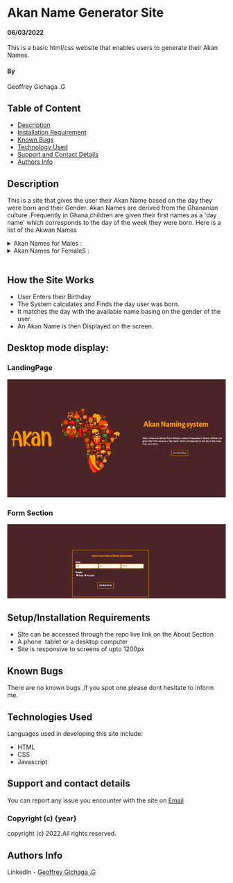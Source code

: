 










# Akan Name Generator Site
#### 06/03/2022
This is a basic html/css website that enables users to generate their Akan Names.
#### By 
Geoffrey Gichaga .G

## Table of Content

+ [Description](#description)
+ [Installation Requirement](#Installation)
+ [Known Bugs](#Known-Bugs)
+ [Technology Used](#technology-used)
+ [Support and Contact Details](#Support-and-contact-details)
+ [Authors Info](#authors-Info)

## Description
This is a site that gives the user their Akan Name based on the day they were born and their Gender.
Akan Names are derived from the Ghananian culture .Frequently in Ghana,children are given their first names as a 'day name' which corresponds to the day of the week they were born.
Here is a list of the Akwan Names
<details>
<summary>Akan Names for Males :</summary>
Sunday: Kwasi
<br> Monday: Kwadwo
<br> Tuesday: Kwabena
<br>Wednesday: Kwaku
<br>Thursday:  Yaw
<br>Friday: Kofi
<br>Saturday: Kwame

</details>



<details>
<summary>Akan Names for FemaleS :</summary>

Sunday: Akosua
<br> Monday: Adwoa
<br> Tuesday: Abenaa
<br>Wednesday: Akua
<br>Thursday:  Yaa
<br>Friday: Afua
<br>Saturday: Ama

</details>

<br>

## How the Site Works
* User Enters their Birthday
* The System calculates and Finds the day user was born.
* It matches the day with the available name basing on the gender of the user.
* An Akan Name is then Displayed on the screen.



## Desktop mode display:
### LandingPage
![part1](./images/sc1.png)
### Form Section 
![part1](./images/sc2.png)









 

## Setup/Installation Requirements
* SIte can be accessed through the repo live link on the About Section
* A phone .tablet or a desktop computer
* Site is responsive to screens of upto 1200px


## Known Bugs
There are no known bugs ,if you spot one please dont hesitate to inform me.
## Technologies Used
Languages used in developing this site include:
* HTML 
* CSS
* Javascript
## Support and contact details
You can report any issue you encounter with the site on [Email](geoffrey.githinji@student.moringaschool.com)


### Copyright (c) {year}
copyright (c) 2022.All rights reserved.


## Authors Info
LinkedIn - [Geoffrey Gichaga .G](https://www.linkedin.com/in/geoffrey-gichaga-234318ba/)

